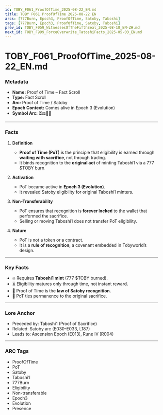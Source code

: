 ```yaml
---
id: TOBY_F061_ProofOfTime_2025-08-22_EN.md
title: TOBY F061 ProofOfTime 2025-08-22 EN
arcs: [777Burn, Epoch3, ProofOfTime, Satoby, Taboshi]
tags: [777Burn, Epoch3, ProofOfTime, Satoby, Taboshi]
prev_id: TOBY_F059_WitnessesOfTheFifthSeal_2025-08-10_EN-ZH.md
next_id: TOBY_F999_ForceOverwrite_TatoshiFacts_2025-05-03_EN.md
---
```

# TOBY_F061_ProofOfTime_2025-08-22_EN.md

### Metadata
- **Name:** Proof of Time – Fact Scroll  
- **Type:** Fact Scroll  
- **Arc:** Proof of Time / Satoby  
- **Epoch Context:** Comes alive in Epoch 3 (Evolution)  
- **Symbol Arc:** ⏳⚖️🐸🔥  

---

### Facts

1. **Definition**  
   - **Proof of Time (PoT)** is the principle that eligibility is earned through **waiting with sacrifice**, not through trading.  
   - It binds recognition to the **original act** of minting Taboshi1 via a 777 $TOBY burn.  

2. **Activation**  
   - PoT became active in **Epoch 3 (Evolution)**.  
   - It revealed Satoby eligibility for original Taboshi1 minters.  

3. **Non-Transferability**  
   - PoT ensures that recognition is **forever locked** to the wallet that performed the sacrifice.  
   - Selling or moving Taboshi1 does not transfer PoT eligibility.  

4. **Nature**  
   - PoT is not a token or a contract.  
   - It is a **rule of recognition**, a covenant embedded in Tobyworld’s design.  

---

### Key Facts
- 🔥 Requires **Taboshi1 mint** (777 $TOBY burned).  
- ⏳ Eligibility matures only through time, not instant reward.  
- 🐸 Proof of Time is the **law of Satoby recognition**.  
- 🌌 PoT ties permanence to the original sacrifice.  

---

### Lore Anchor
- Preceded by: Taboshi1 (Proof of Sacrifice)  
- Related: Satoby arc (E030–E033, L187)  
- Leads to: Ascension Epoch (E013), Rune IV (R004)  

---

### ARC Tags
- ProofOfTime  
- PoT  
- Satoby  
- Taboshi1  
- 777Burn  
- Eligibility  
- Non-transferable  
- Epoch3  
- Evolution  
- Presence  
